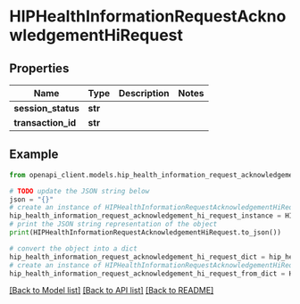 # HIPHealthInformationRequestAcknowledgementHiRequest


## Properties

Name | Type | Description | Notes
------------ | ------------- | ------------- | -------------
**session_status** | **str** |  | 
**transaction_id** | **str** |  | 

## Example

```python
from openapi_client.models.hip_health_information_request_acknowledgement_hi_request import HIPHealthInformationRequestAcknowledgementHiRequest

# TODO update the JSON string below
json = "{}"
# create an instance of HIPHealthInformationRequestAcknowledgementHiRequest from a JSON string
hip_health_information_request_acknowledgement_hi_request_instance = HIPHealthInformationRequestAcknowledgementHiRequest.from_json(json)
# print the JSON string representation of the object
print(HIPHealthInformationRequestAcknowledgementHiRequest.to_json())

# convert the object into a dict
hip_health_information_request_acknowledgement_hi_request_dict = hip_health_information_request_acknowledgement_hi_request_instance.to_dict()
# create an instance of HIPHealthInformationRequestAcknowledgementHiRequest from a dict
hip_health_information_request_acknowledgement_hi_request_from_dict = HIPHealthInformationRequestAcknowledgementHiRequest.from_dict(hip_health_information_request_acknowledgement_hi_request_dict)
```
[[Back to Model list]](../README.md#documentation-for-models) [[Back to API list]](../README.md#documentation-for-api-endpoints) [[Back to README]](../README.md)


